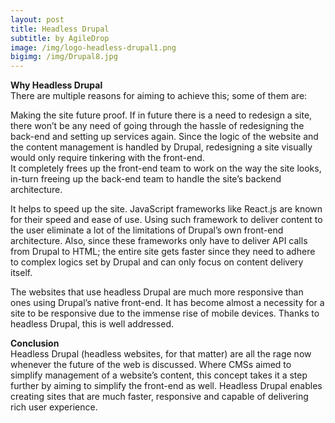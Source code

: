 ```yaml
---
layout: post
title: Headless Drupal
subtitle: by AgileDrop
image: /img/logo-headless-drupal1.png
bigimg: /img/Drupal8.jpg
---
```


**Why Headless Drupal**<br/>
There are multiple reasons for aiming to achieve this; some of them are:<br/>

Making the site future proof. If in future there is a need to redesign a site, there won’t be any need of going through the hassle of redesigning the back-end and setting up services again. Since the logic of the website and the content management is handled by Drupal, redesigning a site visually would only require tinkering with the front-end.<br/>
It completely frees up the front-end team to work on the way the site looks, in-turn freeing up the back-end team to handle the site’s backend architecture.<br/>

It helps to speed up the site. JavaScript frameworks like React.js are known for their speed and ease of use. Using such framework to deliver content to the user eliminate a lot of the limitations of Drupal’s own front-end architecture. Also, since these frameworks only have to deliver API calls from Drupal to HTML; the entire site gets faster since they need to adhere to complex logics set by Drupal and can only focus on content delivery itself.<br/>

The websites that use headless Drupal are much more responsive than ones using Drupal’s native front-end. It has become almost a necessity for a site to be responsive due to the immense rise of mobile devices. Thanks to headless Drupal, this is well addressed.<br/>
 

**Conclusion**<br/>
Headless Drupal (headless websites, for that matter) are all the rage now whenever the future of the web is discussed. Where CMSs aimed to simplify management of a website’s content, this concept takes it a step further by aiming to simplify the front-end as well. Headless Drupal enables creating sites that are much faster, responsive and capable of delivering rich user experience.<br/>
